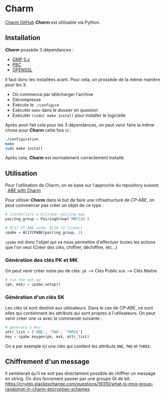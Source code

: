 # Charm
[Charm GitHub](https://github.com/JHUISI/charm)
***Charm*** est utilisable via Python.
## Installation
***Charm*** possède 3 dépendances :
- [GMP 5.x](http://gmplib.org/)
- [PBC](http://crypto.stanford.edu/pbc/download.html)
- [OPENSSL](http://www.openssl.org/source/)

Il faut donc les installées avant.
Pour cela, on prossède de la même manière pour les 3.
- On commence par télécharger l'archive
- Décompresse
- Exécute le `./configure`
- Exécuter `make` dans le dossier en question
- Exécuter `(sudo) make install` pour installer le logicielle

Après avoir fait cela pour les 3 dépendances, on peut venir faire la même chose pour ***Charm*** cette fois ci :
```bash
./configuration
make
sudo make install
```

Après cela, ***Charm*** est normalement correctement installé.

## Utilisation
Pour l'utilisation de Charm, on se base sur l'approche du repository suivant : [ABE with Charm](https://github.com/sagrawal87/ABE)

Pour utiliser ***Charm*** dans le but de faire une infrastructure de *CP-ABE*, on peut commencer pas créer un objet de ce type :
```python
# instantiate a bilinear pairing map
pairing_group = PairingGroup('MNT224')  

# AC17 CP-ABE under DLIN (2-linear)
cpabe = AC17CPABE(pairing_group, 2)
```

`cpabe` est donc l'objet qui va nous permettre d'effectuer toutes les actions que l'on veut (Créer des clés, chiffrer, déchiffrer, etc...)

### Génération des clés PK et MK
On peut venir créer notre jeu de clés.
`pk` --> Clés Public
`msk` --> Clés Maitre

```python
# run the set up
(pk, msk) = cpabe.setup()
```

### Génération d'un clés SK
Les clés `SK` sont destiné aux utilisateurs. Dans le cas de *CP-ABE*, ce sont elles qui contiennent les attributs qui sont propres à l'utilisateurs.
On peut venir créer une `sk` avec la commande suivante :
```python
# generate a key
attr_list = ['ONE', 'TWO', 'THREE']
key = cpabe.keygen(pk, msk, attr_list)
```

On a par exemple ici une clés qui contient les attributs `ONE`, `TWO` et `THREE`.

## Chiffrement d'un message

Il semblerait qu'il ne soit pas directement possible de chiffrer un message en string. On dois forcement passer par une groupe Gt de bit.
https://crypto.stackexchange.com/questions/19310/what-is-msg-group-randomgt-in-charm-encryption-schemes

